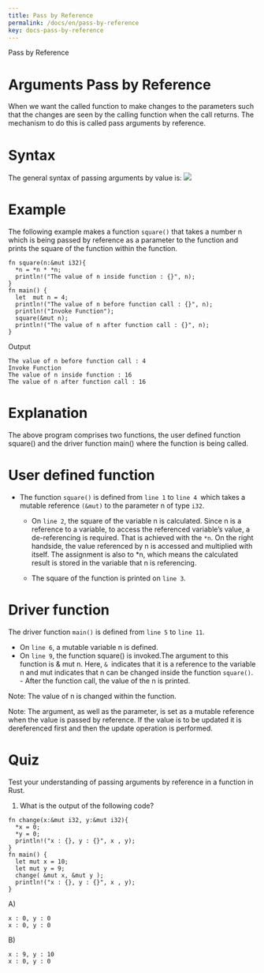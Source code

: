 ```yaml
---
title: Pass by Reference
permalink: /docs/en/pass-by-reference
key: docs-pass-by-reference
---
```


Pass by Reference

# Arguments Pass by Reference 
When we want the called function to make changes to the parameters such that the changes are seen by the calling function when the call returns.
The mechanism to do this is called pass arguments by reference.

# Syntax
The general syntax of passing arguments by value is:
![](https://raw.githubusercontent.com/sangam14/RustLabs/master/img/fn_pass-by-ref.png)


# Example
The following example makes a function `square()` that takes a number n which is being passed by reference as a parameter 
to the function and prints the square of the function within the function.

```
fn square(n:&mut i32){
  *n = *n * *n;
  println!("The value of n inside function : {}", n);
}  
fn main() {
  let  mut n = 4;
  println!("The value of n before function call : {}", n);
  println!("Invoke Function");
  square(&mut n);
  println!("The value of n after function call : {}", n);
}
```
Output
```
The value of n before function call : 4
Invoke Function
The value of n inside function : 16
The value of n after function call : 16

```
# Explanation 

The above program comprises two functions, the user defined function square() and the driver function main() where the function is being called.

# User defined function 

- The function `square()` is defined from `line 1` to `line 4 `which takes a mutable reference `(&mut)` to the parameter n of type `i32`.

   - On `line 2`, the square of the variable n is calculated. Since n is a reference to a variable, to access the referenced variable’s value, a de-referencing is required. That is achieved with the `*n`. On the right handside, the value 
    referenced by n is accessed and multiplied with itself. The assignment is also to *n, which means the calculated result is stored in the variable that n is referencing.

   - The square of the function is printed on `line 3`.
   
   
# Driver function 

The driver function `main()` is defined from `line 5` to `line 11`.

   -  On `line 6`, a mutable variable n is defined.
   -  On `line 9`, the function square() is invoked.The argument to this function is & mut n. Here, `& `indicates that it is a reference to the 
    variable n and mut indicates that n can be changed inside the function `square()`.
    - After the function call, the value of the n is printed.
    
    
 Note: The value of n is changed within the function.
 
 Note: The argument, as well as the parameter, is set as a mutable reference when the value is passed by reference.
 If the value is to be updated it is dereferenced first and then the update operation is performed.
 
 # Quiz

Test your understanding of passing arguments by reference in a function in Rust.

1. What is the output of the following code?

```
fn change(x:&mut i32, y:&mut i32){
  *x = 0;
  *y = 0;
  println!("x : {}, y : {}", x , y);
}
fn main() {
  let mut x = 10;
  let mut y = 9;
  change( &mut x, &mut y );
  println!("x : {}, y : {}", x , y);
}

```
A)
```
x : 0, y : 0
x : 0, y : 0
```
B)
```
x : 9, y : 10
x : 0, y : 0
```



    
    


